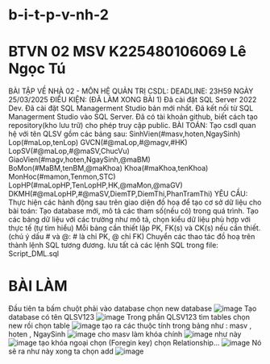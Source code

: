 # b-i-t-p-v-nh-2
#  BTVN 02 MSV K225480106069 Lê Ngọc Tú
BÀI TẬP VỀ NHÀ 02 - MÔN HỆ QUẢN TRỊ CSDL:
DEADLINE: 23H59 NGÀY 25/03/2025
ĐIỀU KIỆN: (ĐÃ LÀM XONG BÀI 1)
Đã cài đặt SQL Server 2022 Dev.
Đã cài đặt SQL Managerment Studio bản mới nhất.
Đã kết nối từ SQL Managerment Studio vào SQL Server.
Đã có tài khoản github, biết cách tạo repository(kho lưu trữ) cho phép truy cập public.
BÀI TOÁN:
Tạo csdl quan hệ với tên QLSV gồm các bảng sau:
SinhVien(#masv,hoten,NgaySinh)
Lop(#maLop,tenLop)
GVCN(#@maLop,#@magv,#HK)
LopSV(#@maLop,#@maSV,ChucVu)
GiaoVien(#magv,hoten,NgaySinh,@maBM)
BoMon(#MaBM,tenBM,@maKhoa)
Khoa(#maKhoa,tenKhoa)
MonHoc(#mamon,Tenmon,STC)
LopHP(#maLopHP,TenLopHP,HK,@maMon,@maGV)
DKMH(#@maLopHP,#@maSV,DiemTP,DiemThi,PhanTramThi)
YÊU CẦU:
Thực hiện các hành động sau trên giao diện đồ hoạ để tạo cơ sở dữ liệu cho bài toán:
Tạo database mới, mô tả các tham số(nếu có) trong quá trình.
Tạo các bảng dữ liệu với các trường như mô tả, chọn kiểu dữ liệu phù hợp với thực tế (tự tìm hiểu)
Mỗi bảng cần thiết lập PK, FK(s) và CK(s) nếu cần thiết. (chú ý dấu # và @: # là chỉ PK, @ chỉ FK)
Chuyển các thao tác đồ hoạ trên thành lệnh SQL tương đương. lưu tất cả các lệnh SQL trong file: Script_DML.sql
# BÀI LÀM 
Đầu tiên ta bấm chuột phải vào database chọn new database
![image](https://github.com/user-attachments/assets/cd45501a-e3da-4e91-bca6-21357f6ddbd7)
Tạo database có tên QLSV123
![image](https://github.com/user-attachments/assets/6fedbe5f-8c76-44cc-b0b6-2a56e8b83bb2)
Trong phần QLSV123 tìm tables chọn new rồi chọn table
![image](https://github.com/user-attachments/assets/83fb4f4f-efa9-49c5-be34-7a7e20e233a4)
tạo ra các thuộc tính trong bảng như : masv , hoten , NgaySinh 
![image](https://github.com/user-attachments/assets/771cc24e-f489-4870-b16e-66fabc815243)
cho masv làm khóa chính 
![image](https://github.com/user-attachments/assets/5ee277be-b0e2-4de7-9be7-926d6f0af33a)
như này 
![image](https://github.com/user-attachments/assets/514d851d-0388-4935-898f-386ec4090c90)
tạo khóa ngoại chọn (Foregin key) chọn Relationship... 
![image](https://github.com/user-attachments/assets/927303df-accc-4e1c-8d55-34754ab346a4)
Nó sẽ ra như này xong ta chọn add 
![image](https://github.com/user-attachments/assets/cd85abc9-fcab-4ec8-b033-45c47f8f4a35)

